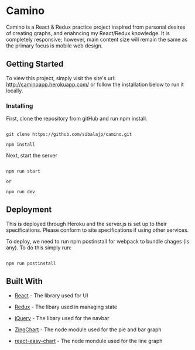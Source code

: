 # Camino

Camino is a React & Redux practice project inspired from personal desires of creating graphs, and enahncing my React/Redux knowledge. It is completely responsive; however, main content size will remain the same as the primary focus is mobile web design.

## Getting Started

To view this project, simply visit the site's url: http://caminoapp.herokuapp.com/ or follow the installation below to run it locally.

### Installing

First, clone the repository from gitHub and run npm install.

```

git clone https://github.com/sibalajp/camino.git

npm install

```

Next, start the server

```

npm run start

or

npm run dev 

```


## Deployment

This is deployed through Heroku and the server.js is set up to their specifications. Please conform to site specifications if using other services. 

To deploy, we need to run npm postinstall for webpack to bundle chages (is any). To do this simply run: 

```

npm run postinstall

```


## Built With

* [React](https://reactjs.org/) - The library used for UI

* [Redux](https://redux.js.org/) - The libary used in managing state

* [jQuery](https://jquery.com/) - The libary used for the navbar 

* [ZingChart](https://www.zingchart.com/gallery/) - The node module used for the pie and bar graph

* [react-easy-chart](https://www.npmjs.com/package/react-easy-chart) - The node mondule used for the line graph









